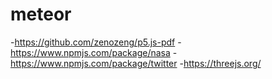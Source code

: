 # meteor

-https://github.com/zenozeng/p5.js-pdf
-https://www.npmjs.com/package/nasa
-https://www.npmjs.com/package/twitter
-https://threejs.org/
